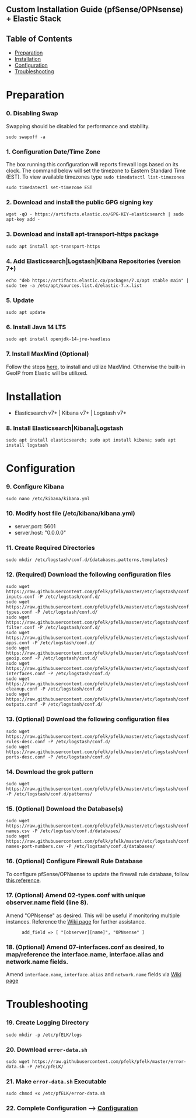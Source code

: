 ## Custom Installation Guide (pfSense/OPNsense) + Elastic Stack 

## Table of Contents

- [Preparation](#preparation)
- [Installation](#installation)
- [Configuration](#configuration)
- [Troubleshooting](#troubleshooting)

# Preparation

### 0. Disabling Swap
Swapping should be disabled for performance and stability.
```
sudo swapoff -a
```

### 1. Configuration Date/Time Zone
The box running this configuration will reports firewall logs based on its clock.  The command below will set the timezone to Eastern Standard Time (EST).  To view available timezones type `sudo timedatectl list-timezones`
```
sudo timedatectl set-timezone EST
```

### 2. Download and install the public GPG signing key
```
wget -qO - https://artifacts.elastic.co/GPG-KEY-elasticsearch | sudo apt-key add -
```

### 3. Download and install apt-transport-https package
```
sudo apt install apt-transport-https
```

### 4. Add Elasticsearch|Logstash|Kibana Repositories (version 7+)
```
echo "deb https://artifacts.elastic.co/packages/7.x/apt stable main" | sudo tee -a /etc/apt/sources.list.d/elastic-7.x.list
```

### 5. Update
```
sudo apt update
```

### 6. Install Java 14 LTS
```
sudo apt install openjdk-14-jre-headless
```

### 7. Install MaxMind (Optional)
Follow the steps [here](https://github.com/pfelk/pfelk/wiki/How-To:-MaxMind-via-GeoIP-with-pfELK), to install and utilize MaxMind. Otherwise the built-in GeoIP from Elastic will be utilized.

# Installation
- Elasticsearch v7+ | Kibana v7+ | Logstash v7+

### 8. Install Elasticsearch|Kibana|Logstash
```
sudo apt install elasticsearch; sudo apt install kibana; sudo apt install logstash
```

# Configuration

### 9. Configure Kibana
```
sudo nano /etc/kibana/kibana.yml
```

### 10. Modify host file (/etc/kibana/kibana.yml)
- server.port: 5601
- server.host: "0.0.0.0"

### 11. Create Required Directories 
```
sudo mkdir /etc/logstash/conf.d/{databases,patterns,templates}
```

### 12. (Required) Download the following configuration files
```
sudo wget https://raw.githubusercontent.com/pfelk/pfelk/master/etc/logstash/conf.d/01-inputs.conf -P /etc/logstash/conf.d/
sudo wget https://raw.githubusercontent.com/pfelk/pfelk/master/etc/logstash/conf.d/02-types.conf -P /etc/logstash/conf.d/
sudo wget https://raw.githubusercontent.com/pfelk/pfelk/master/etc/logstash/conf.d/03-filter.conf -P /etc/logstash/conf.d/
sudo wget https://raw.githubusercontent.com/pfelk/pfelk/master/etc/logstash/conf.d/05-apps.conf -P /etc/logstash/conf.d/
sudo wget https://raw.githubusercontent.com/pfelk/pfelk/master/etc/logstash/conf.d/30-geoip.conf -P /etc/logstash/conf.d/
sudo wget https://raw.githubusercontent.com/pfelk/pfelk/master/etc/logstash/conf.d/40-interfaces.conf -P /etc/logstash/conf.d/
sudo wget https://raw.githubusercontent.com/pfelk/pfelk/master/etc/logstash/conf.d/45-cleanup.conf -P /etc/logstash/conf.d/
sudo wget https://raw.githubusercontent.com/pfelk/pfelk/master/etc/logstash/conf.d/50-outputs.conf -P /etc/logstash/conf.d/
```

### 13. (Optional) Download the following configuration files
```
sudo wget https://raw.githubusercontent.com/pfelk/pfelk/master/etc/logstash/conf.d/35-rules-desc.conf -P /etc/logstash/conf.d/
sudo wget https://raw.githubusercontent.com/pfelk/pfelk/master/etc/logstash/conf.d/36-ports-desc.conf -P /etc/logstash/conf.d/
```

### 14. Download the grok pattern
```
sudo wget https://raw.githubusercontent.com/pfelk/pfelk/master/etc/logstash/conf.d/patterns/pfelk.grok -P /etc/logstash/conf.d/patterns/
```

### 15. (Optional) Download the Database(s)
```
sudo wget https://raw.githubusercontent.com/pfelk/pfelk/master/etc/logstash/conf.d/databases/rule-names.csv -P /etc/logstash/conf.d/databases/
sudo wget https://raw.githubusercontent.com/pfelk/pfelk/master/etc/logstash/conf.d/databases/service-names-port-numbers.csv -P /etc/logstash/conf.d/databases/
```

### 16. (Optional) Configure Firewall Rule Database
To configure pfSense/OPNsense to update the firewall rule database, follow [this reference](https://github.com/pfelk/pfelk/wiki/References:-Rule-Descriptions).

### 17. (Optional) Amend 02-types.conf with unique observer.name field (line 8).  
Amend "OPNsense" as desired.  This will be useful if monitoring multiple instances. Reference the [Wiki page](https://github.com/pfelk/pfelk/wiki/References:-Multiple-Instances) for further assistance.
```
      add_field => [ "[observer][name]", "OPNsense" ]
```
### 18. (Optional) Amend 07-interfaces.conf as desired, to map/reference the interface.name, interface.alias and network.name fields. 
Amend `interface.name`, `interface.alias` and `network.name` fields via [Wiki page](https://github.com/pfelk/pfelk/wiki/References:-Customized-Interface-Names)

# Troubleshooting
### 19. Create Logging Directory 
```
sudo mkdir -p /etc/pfELK/logs
```

### 20. Download `error-data.sh`
```
sudo wget https://raw.githubusercontent.com/pfelk/pfelk/master/error-data.sh -P /etc/pfELK/
```

### 21. Make `error-data.sh` Executable
```
sudo chmod +x /etc/pfELK/error-data.sh
```

### 22. Complete Configuration --> [Configuration](configuration.md)
